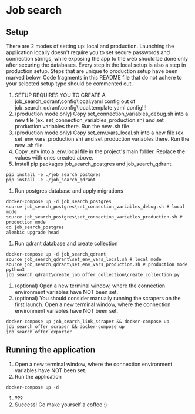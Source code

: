# Job search
## Setup
There are 2 modes of setting up: local and production. Launching the application locally doesn't require you to set secure passwords and connection strings, while exposing the app to the web should be done only after securing the databases. Every step in the local setup is also a step in production setup. Steps that are unique to production setup have been marked below. Code fragments in this README file that do not adhere to your selected setup type should be commented out.
1. SETUP REQUIRES YOU TO CREATE A job_search_qdrant\config\local.yaml config out of job_search_qdrant\config\local.template.yaml config!!!
1. (production mode only) Copy set_connection_variables_debug.sh into a new file (ex. set_connection_variables_production.sh) and set production variables there. Run the new .sh file.
1. (production mode only) Copy set_env_vars_local.sh into a new file (ex. set_env_vars_production.sh) and set production variables there. Run the new .sh file.
1. Copy .env into a .env.local file in the project's main folder. Replace the values with ones created above.
1. Install pip packages job_search_postgres and job_search_qdrant.
```
pip install -e ./job_search_postgres
pip install -e ./job_search_qdrant
```
1. Run postgres database and apply migrations
```
docker-compose up -d job_search_postgres
source job_search_postgres\set_connection_variables_debug.sh # local mode
source job_search_postgres\set_connection_variables_production.sh # production mode
cd job_search_postgres
alembic upgrade head
```
1. Run qdrant database and create collection
```
docker-compose up -d job_search_qdrant
source job_search_qdrant\set_env_vars_local.sh # local mode
source job_search_qdrant\set_env_vars_production.sh # production mode
python3 job_search_qdrant\create_job_offer_collection\create_collection.py
```
1. (optional) Open a new terminal window, where the connection environment variables have NOT been set. 
1. (optional) You should consider manually running the scrapers on the first launch. Open a new terminal window, where the connection environment variables have NOT been set.
```
docker-compose up job_search_link_scraper && docker-compose up job_search_offer_scraper && docker-compose up job_search_offer_exporter
```
## Running the application
1. Open a new terminal window, where the connection environment variables have NOT been set.
1. Run the application
```
docker-compose up -d 
```
1. ???
1. Success! Go make yourself a coffee :)
